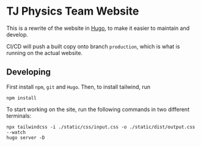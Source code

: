 # TJ Physics Team Website
This is a rewrite of the website in [Hugo](https://gohugo.io/),
to make it easier to maintain and develop.

CI/CD will push a built copy onto branch `production`, which is what is running on
the actual website.

## Developing
First install `npm`, `git` and `Hugo`. Then, to install tailwind, run
```
npm install
```
To start working on the site, run the following commands in two different terminals:

```
npx tailwindcss -i ./static/css/input.css -o ./static/dist/output.css --watch
hugo server -D
```
